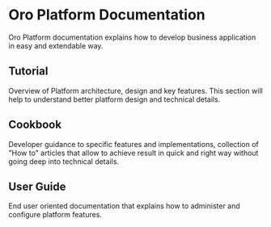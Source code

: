 # Oro Platform Documentation

Oro Platform documentation explains how to develop business application in easy and extendable way.

## Tutorial

Overview of Platform architecture, design and key features.
This section will help to understand better platform design and technical details.

## Cookbook

Developer guidance to specific features and implementations, collection of "How to" articles that allow
to achieve result in quick and right way without going deep into technical details.

## User Guide

End user oriented documentation that explains how to administer and configure platform features.
